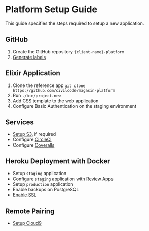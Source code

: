 # Platform Setup Guide

This guide specifies the steps required to setup a new application.

## GitHub

1. Create the GitHub repository `{client-name}-platform`
2. [Generate labels](github.md)

## Elixir Application

1. Clone the reference app `git clone https://github.com/civilcode/magasin-platform`
2. Run `./bin/project.new`
3. Add CSS template to the web application
4. Configure Basic Authentication on the staging environment

## Services

* [Setup S3](s3.md), if required
* Configure [CircleCI](http://circleci.com)
* Configure [Coveralls](coveralls.md)

## Heroku Deployment with Docker

* Setup `staging` application
* Configure `staging` application with [Review Apps](https://devcenter.heroku.com/articles/github-integration-review-apps)
* Setup `production` application
* Enable backups on PostgreSQL
* [Enable SSL](heroku.md)

## Remote Pairing

* [Setup Cloud9](https://github.com/civilcode/cloud9-bootstrap)
